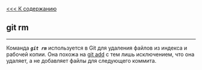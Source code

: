 [<<< К содержанию](./readme_1.md)

## **git rm**
---
Команда ***`git rm`*** используется в Git для удаления файлов из индекса и рабочей копии. Она похожа на [git add](/add.md) с тем лишь исключением, что она удаляет, а не добавляет файлы для следующего коммита.

